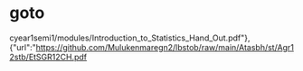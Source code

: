 # goto
cyear1semi1/modules/Introduction_to_Statistics_Hand_Out.pdf"},{"url":"https://github.com/Mulukenmaregn2/lbstob/raw/main/Atasbh/st/Agr12stb/EtSGR12CH.pdf
